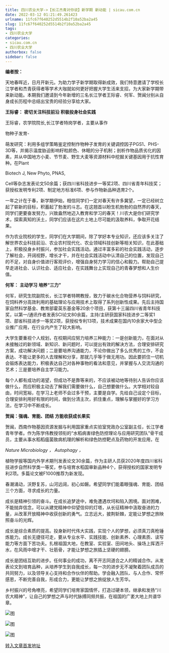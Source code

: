 ```yaml
---
title: 四川农业大学->【长江杰青对你说】新学期 新动能 | sicau.com.cn
date: 2022-03-12 01:21:49.261423
urlname: 11fc67f640252d5514b2f10a52ba2a45
slug: 11fc67f640252d5514b2f10a52ba2a45
tags: 
- 四川农业大学
categories:
- sicau.com.cn
- 四川农业大学
authorbox: false
sidebar: false
---
```

**编者按：**

天地春晖近，日月开新元。为助力学子新学期取得新成效，我们特意邀请了学校长江学者和杰青获得者等学术大咖就如何更好把握大学生活来支招，为大家新学期带来新动能。本期我们邀请到今年新增的三名长江学者王际睿、何军、贺闽分别从自身成长历程中总结出宝贵的经验分享给大家。

**王际睿：** **密切关注科技前沿** **积极投身社会实践**

王际睿，农学院院长,长江学者特岗学者，主要从事作
<!--more-->
物种子发育-

萌发研究：利用多组学策略鉴定控制作物种子发育的关键调控因子PGS1、PHS-3D等，并揭示温度胁迫影响籽粒颜色、休眠的分子机制；剖析作物品质劣化的因素，并从中国地方小麦、节节麦、野生大麦等资源材料中挖掘关键基因用于抗性育种。在Plant

Biotech J, New Phyto, PNAS,

Cell等杂志发表论文50余篇；获四川省科技进步一等奖2项、四川省青年科技奖；获授权发明专利2项、制定地方标准6项、参与作物新品种选育2个。

一年之计在于春，新学期伊始，相信同学们一定对春天有许多冀望，一定已经树立起了崭新的目标，积蓄起了勃发的斗志。在这翘首以盼生机勃勃的自然界的春天，同学们更要奋发努力，兴致盎然地迈入教育和学习的春天！川农大是你们研究学术，探索真知的沃土，同学们应该在这片土地上尽可能的汲取养料，争取开花结果。

作为农业院校的学生，同学们在大学期间，除了学好本专业知识，还应该多关注了解世界农业科技前沿、农业农村现代化、农业领域科技创新等相关知识，在此基础上，积极投身乡村振兴，参加社会实践活动。通过丰富多彩的社会实践活动，逐步了解社会，开阔视野，增长才干，并在社会实践活动中认清自己的位置，发现自己的不足，对自身价值进行客观评价，增强自身努力学习的信心和毅力。帮助自己提早走进社会、认识社会、适应社会，在实践舞台上实现自己的青春梦想和人生价值。

**何军：** **主动学习** **培养“三力”**

何军，研究生院副院长，长江学者特聘教授，致力于碳水化合物营养与饲料研究，在饲料养分高效利用的基础理论与应用技术上取得了系列创新性成果。先后主持国家自然科学基金、教育部霍英东基金等20余个项目，获第十三届四川省青年科技奖，以第一/通讯作者发表SCI论文80余篇，主持/主研获国家科技进步二等奖1项、部省科技进步一等奖2项，获授权专利13项，技术成果在国内10余家大中型企业推广应用，在行业内产生了较大影响。

大学生要重视个人规划，在校期间应努力培养三种能力：一是创新能力，在面对从未接触过的新领域、新知识、新问题时，可以提出有效的解决方法，合理安排研究方案，成功解决问题；二是要培养沟通能力，不论你做出了多么优秀的工作，不会表达、不能让更多的人去理解和分享，那就几乎等于做无用功。因此要抓住一切机会锻炼表达能力，积极表达自己对各种事物的看法和意见，并掌握与人交流沟通的艺术；三是要培养自主学习能力。

每个人都有成功的渴望，但成功不是靠等来的，不应该被动地等待别人告诉你应该做什么，而应积极主动去了解我们需要做什么，自己想要做什么。大学相对较自由，时间宽裕，在学习上老师不会过多干预，主要是自学。先给自己设定个目标，合理安排利用好有限的时间，做到分清主次，抓住重点，理解与掌握好的学习方法，在学习中不断成长。

**贺闽：强魂、育能、团结** **方能收获成长果实**

贺闽，西南作物基因资源发掘与利用国家重点实验室党政办公室副主任，长江学者青年学者。作为陈学伟教授领衔的“水稻病害绿色防控理论与应用研究团队”骨干成员，主要从事水稻稻瘟菌致病机理的解析和绿色防控靶点及药物的开发应用，在

_Nature Microbiology_ _，_ _Autophagy_ _，_

植物学报等国内外学术期刊发表论文30余篇，作为主研人员获2020年度四川省科技进步自然科学类一等奖，参与培育水稻国审新品种4个，获得授权的国家发明专利2项。多篇论文被F1000推荐为新发现。

春潮涌动，沃野复苏，山河远阔，初心如磐。希望同学们能着眼强魂、育能、团结三个方面，寻求成长的力量。

成长是精神引领的奋斗。在成长追梦途中，难免遭遇坎坷和陷入困境。面对困难，不能抛弃信念，可以从建党精神中仰望信仰的灯塔，从长征精神中汲取奋进的力量，从改革开放精神中收获创新的勇气。立志远大，披荆斩棘，定能让梦想之旅映照奋斗的光辉。

成长是综合素质的提高。投身新时代伟大实践，实现个人的梦想，必须真刀真枪锤炼能力。成长无捷径可走，要从专业水平、实践技能、创新素养、心理素质、读写能力等方面下苦功夫。扎根祖国大地，在教室、实验室、田间地头、操场上挥洒汗水，在风雨中增才干、壮筋骨，才能让梦想之旅插上坚硬的翅膀。

成长是团结互助的进步。任何事业的成功，离不开志同道合之人的精诚合作。从发表论文到培育品种，从培养学生到自我成长，每一次的进步无不凝聚着团队成员的共同努力，以及领导关心支持和合作伙伴的帮助。学会融入团队、与人合作、常怀感恩，不断完善自我，形成合力，更能让梦想之旅绽放人生芳华。

乡村振兴的号角嘹亮，希望同学们培育家国情怀，打造过硬本领，继承和发扬“川农大精神”，让自己的梦想之声与时代脉搏同频共振，在祖国的广袤大地上共谱华章。

![图](https://news.sicau.edu.cn/__local/1/09/1B/4A111843BF815F0A1D5D5F9A4C7_3906C4C8_BE88.jpg)

![图](https://news.sicau.edu.cn/__local/D/5C/08/4FE4AE6AF3D5753C4AB549E6088_DAE0358B_139D7.jpg)

![图](https://news.sicau.edu.cn/__local/9/0F/4D/5B9E59AB77C59059782AB32E90A_4541A73D_19822.jpg)

[转入文章首发地址](https://news.sicau.edu.cn/info/1135/66937.htm)